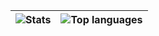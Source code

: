 |![Stats](https://github-readme-stats.vercel.app/api?username=foxypiratecove37350&title_color=f08080&text_color=ddcccc&bg_color=200000&hide_border=true&include_all_commits=true&show_icons=true&icon_color=ddcccc)|![Top languages](https://github-readme-stats.vercel.app/api/top-langs/?username=foxypiratecove37350&title_color=f08080&text_color=ddcccc&bg_color=200000&hide_border=true&langs_count=5)|
|------------------------------------------------------------------------------------------------------------------------------------------------------------------------------------------------------------------|----------------------------------------------------------------------------------------------------------------------------------------------------------------------------------------|
